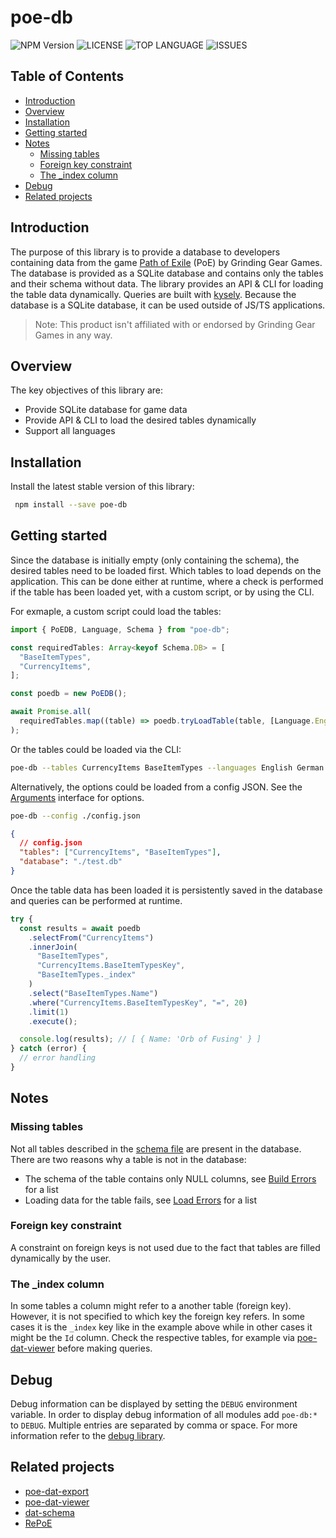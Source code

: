 # poe-db

![NPM Version](https://img.shields.io/npm/v/npm) ![LICENSE](https://img.shields.io/github/license/moepmoep12/poe-db) ![TOP LANGUAGE](https://img.shields.io/github/languages/top/moepmoep12/poe-db) ![ISSUES](https://img.shields.io/github/issues/moepmoep12/poe-db)

## Table of Contents

- [Introduction](#introduction)
- [Overview](#overview)
- [Installation](#installation)
- [Getting started](#getting-started)
- [Notes](#notes)
  - [Missing tables](#missing-tables)
  - [Foreign key constraint](#foreign-key-constraint)
  - [The \_index column](#the-_index-column)
- [Debug](#debug)
- [Related projects](#related-projects)

## Introduction

The purpose of this library is to provide a database to developers containing data from the game [Path of Exile](https://www.pathofexile.com/) (PoE) by Grinding Gear Games.
The database is provided as a SQLite database and contains only the tables and their schema without data. The library provides an API & CLI for loading the table data dynamically.
Queries are built with [kysely](https://github.com/koskimas/kysely). Because the database is a SQLite database, it can be used outside of JS/TS applications.

> Note: This product isn't affiliated with or endorsed by Grinding Gear Games in any way.

## Overview

The key objectives of this library are:

- Provide SQLite database for game data
- Provide API & CLI to load the desired tables dynamically
- Support all languages

## Installation

Install the latest stable version of this library:

```bash
 npm install --save poe-db
```

## Getting started

Since the database is initially empty (only containing the schema), the desired tables need to be loaded first. Which tables to load depends on the application.
This can be done either at runtime, where a check is performed if the table has been loaded yet, with a custom script, or by using the CLI.

For exmaple, a custom script could load the tables:

```typescript
import { PoEDB, Language, Schema } from "poe-db";

const requiredTables: Array<keyof Schema.DB> = [
  "BaseItemTypes",
  "CurrencyItems",
];

const poedb = new PoEDB();

await Promise.all(
  requiredTables.map((table) => poedb.tryLoadTable(table, [Language.English]))
);
```

Or the tables could be loaded via the CLI:

```bash
poe-db --tables CurrencyItems BaseItemTypes --languages English German --database ./mydb.db
```

Alternatively, the options could be loaded from a config JSON. See the [Arguments](https://github.com/moepmoep12/poe-db/blob/1df73b10062e04aeefa6ebc497b8caf7e0af7f0b/src/CLI.ts#L15) interface for options.

```bash
poe-db --config ./config.json
```

```json
{
  // config.json
  "tables": ["CurrencyItems", "BaseItemTypes"],
  "database": "./test.db"
}
```

Once the table data has been loaded it is persistently saved in the database and queries can be performed at runtime.

```typescript
try {
  const results = await poedb
    .selectFrom("CurrencyItems")
    .innerJoin(
      "BaseItemTypes",
      "CurrencyItems.BaseItemTypesKey",
      "BaseItemTypes._index"
    )
    .select("BaseItemTypes.Name")
    .where("CurrencyItems.BaseItemTypesKey", "=", 20)
    .limit(1)
    .execute();

  console.log(results); // [ { Name: 'Orb of Fusing' } ]
} catch (error) {
  // error handling
}
```

## Notes

### Missing tables

Not all tables described in the [schema file](https://github.com/poe-tool-dev/dat-schema/releases/download/latest/schema.min.json) are present in the database. There are two reasons why a table is not in the database:

- The schema of the table contains only NULL columns, see [Build Errors](./docs/buildErrors.json) for a list
- Loading data for the table fails, see [Load Errors](./docs/loadErrors.json) for a list

### Foreign key constraint

A constraint on foreign keys is not used due to the fact that tables are filled dynamically by the user.

### The \_index column

In some tables a column might refer to a another table (foreign key). However, it is not specified to which key the foreign key refers. In some cases it is the `_index` key like in the example above while in other cases it might be the `Id` column. Check the respective tables, for example via [poe-dat-viewer](https://github.com/SnosMe/poe-dat-viewer) before making queries.

## Debug

Debug information can be displayed by setting the `DEBUG` environment variable. In order to display debug information of all modules add `poe-db:*` to `DEBUG`. Multiple entries are separated by comma or space.
For more information refer to the [debug library](<[https://](https://github.com/debug-js/debug)>).

## Related projects

- [poe-dat-export](https://github.com/moepmoep12/poe-dat-export)
- [poe-dat-viewer](https://github.com/SnosMe/poe-dat-viewer)
- [dat-schema](https://github.com/poe-tool-dev/dat-schema)
- [RePoE](https://github.com/brather1ng/RePoE)
